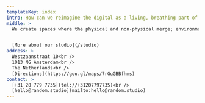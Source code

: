 ```yaml
---
templateKey: index
intro: How can we reimagine the digital as a living, breathing part of our physical world?
middle: >
  We create spaces where the physical and non-physical merge; environments that invite people to play, reflect and connect.


  [More about our studio](/studio)
address: >
  Westzaanstraat 10<br />
  1013 NG Amsterdam<br />
  The Netherlands<br />
  [Directions](https://goo.gl/maps/7rGuGBBfhms)
contact: >
  [+31 20 779 7735](tel://+31207797735)<br />
  [hello@random.studio](mailto:hello@random.studio)
---
```

